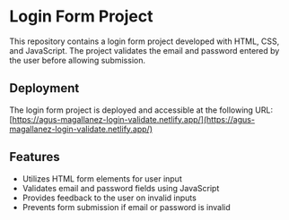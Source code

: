# Login Form Project

This repository contains a login form project developed with HTML, CSS, and JavaScript. The project validates the email and password entered by the user before allowing submission.

## Deployment

The login form project is deployed and accessible at the following URL: [https://agus-magallanez-login-validate.netlify.app/](https://agus-magallanez-login-validate.netlify.app/)

## Features

- Utilizes HTML form elements for user input
- Validates email and password fields using JavaScript
- Provides feedback to the user on invalid inputs
- Prevents form submission if email or password is invalid
